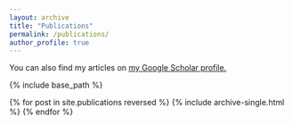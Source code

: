 ```yaml
---
layout: archive
title: "Publications"
permalink: /publications/
author_profile: true
---
```

You can also find my articles on <u><a href="https://scholar.google.com/citations?user=F1weUA8AAAAJ&hl=nl">my Google Scholar profile</a>.</u>

{% include base_path %}

{% for post in site.publications reversed %}
  {% include archive-single.html %}
{% endfor %}
